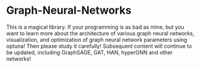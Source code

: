 # Graph-Neural-Networks
This is a magical library. If your programming is as bad as mine, but you want to learn more about the architecture of various graph neural networks, visualization, and optimization of graph neural network parameters using optuna! Then please study it carefully!
Subsequent content will continue to be updated, including GraphSAGE, GAT, HAN, hyperGNN and other networks!
